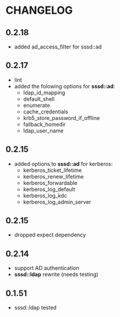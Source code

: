 # CHANGELOG

## 0.2.18

* added ad_access_filter for sssd::ad

## 0.2.17

* lint
* added the folowing options for **sssd::ad**:
  * ldap_id_mapping
  * default_shell
  * enumerate
  * cache_credentials
  * krb5_store_password_if_offline
  * fallback_homedir
  * ldap_user_name


## 0.2.15

* added options to **sssd::ad** for kerberos:
  * kerberos_ticket_lifetime
  * kerberos_renew_lifetime
  * kerberos_forwardable
  * kerberos_log_default
  * kerberos_log_kdc
  * kerberos_log_admin_server

## 0.2.15

* dropped expect dependency

## 0.2.14

* support AD authentication
* **sssd::ldap** rewrite (needs testing)

## 0.1.51

* sssd::ldap tested

